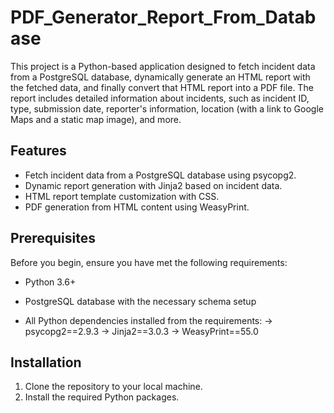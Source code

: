 # PDF_Generator_Report_From_Database

This project is a Python-based application designed to fetch incident data from a PostgreSQL database, dynamically generate an HTML report with the fetched data, and finally convert that HTML report into a PDF file. The report includes detailed information about incidents, such as incident ID, type, submission date, reporter's information, location (with a link to Google Maps and a static map image), and more.

## Features

- Fetch incident data from a PostgreSQL database using psycopg2.
- Dynamic report generation with Jinja2 based on incident data.
- HTML report template customization with CSS.
- PDF generation from HTML content using WeasyPrint.

## Prerequisites

Before you begin, ensure you have met the following requirements:

- Python 3.6+
- PostgreSQL database with the necessary schema setup

- All Python dependencies installed from the requirements:
  -> psycopg2==2.9.3
  -> Jinja2==3.0.3
  -> WeasyPrint==55.0


## Installation

1. Clone the repository to your local machine.
2. Install the required Python packages.
